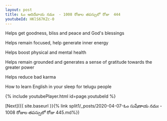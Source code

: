 ```yaml
---
layout: post
title: ఓం ఆదిదేవాయ నమః  - 1008 రోజుల తపస్సులో రోజు  444
youtubeId: HKlS67KZc-0
---
```

 
 
Helps get goodness, bliss and peace and God's blessings
 
Helps remain focused, help generate inner energy 
 
Helps boost physical and mental health 
 
Helps remain grounded and generates a sense of gratitude towards the greater power 
 
Helps reduce bad karma
 
How to learn English in your sleep for telugu people
 
 
 
 


{% include youtubePlayer.html id=page.youtubeId %}
 
[Next]({{ site.baseurl }}{% link split1/_posts/2020-04-07-ఓం సుషేణాయ నమః  - 1008 రోజుల తపస్సులో రోజు  445.md%})
 
